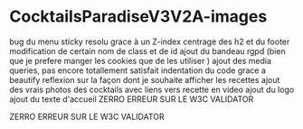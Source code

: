 # CocktailsParadiseV3V2A-images


bug du menu sticky resolu grace à un Z-index
centrage des h2 et du footer 
modification de certain nom de class et de id
ajout du bandeau rgpd (bien que je prefere manger les cookies que de les utiliser )
ajout des media queries, pas encore totallement satisfait 
indentation du code grace a beautify 
reflexion sur la façon dont je souhaite afficher les recettes
ajout des vrais photos des cocktails avec liens vers recette en video
ajout du logo 
ajout du texte d'accueil
ZERRO ERREUR SUR LE W3C VALIDATOR 
 





ZERRO ERREUR SUR LE W3C VALIDATOR 

